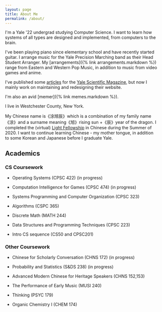 ```yaml
---
layout: page
title: About Me
permalink: /about/
---
```


I'm a Yale '22 undergrad studying Computer Science. I want to learn how systems of all types are designed and implemented, from computers to the brain.

I've been playing piano since elementary school and have recently started guitar. I arrange music for the Yale Precision Marching band as their Head Student Arranger. My [arrangements]({% link arrangements.markdown %}) range from Eastern and Western Pop Music, in addition to music from video games and anime.

<p>I've published some <a href="http://www.yalescientific.org/?s=%22matt+tu%22" target="_blank">articles</a> for the <a href="http://www.yalescientific.org/" target="_blank">Yale Scientific Magazine</a>, but now I mainly work on maintaining and redesigning their website.</p>

I'm also an avid [memer]({% link memes.markdown %}).

I live in Westchester County, New York.

My Chinese name is《涂旭辰》which is a combination of my family name《涂》and a surname meaning《旭》rising sun +《辰》year of the dragon. I completed the (virtual) <a href="https://light.yale.edu/" target="_blank">Light Fellowship</a> in Chinese during the Summer of 2020. I want to continue learning Chinese - my mother tongue, in addition to some Korean and Japanese before I graduate Yale.

## Academics

### CS Coursework

- Operating Systems (CPSC 422) (in progress)

- Computation Intelligence for Games (CPSC 474) (in progress)

- Systems Programming and Computer Organization (CPSC 323)

- Algorithms (CSPC 365)

- Discrete Math (MATH 244)

- Data Structures and Programming Techniques (CPSC 223)

- Intro CS sequence (CS50 and CPSC201)

### Other Coursework

- Chinese for Scholarly Conversation (CHNS 172) (in progress)

- Probability and Statistics (S&DS 238) (in progress)

- Advanced Modern Chinese for Heritage Speakers (CHNS 152,153)

- The Performance of Early Music (MUSI 240)

- Thinking (PSYC 179)

- Organic Chemistry I (CHEM 174)

[jekyll-organization]: https://github.com/jekyll

